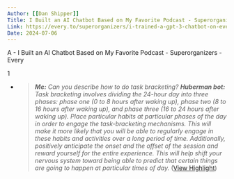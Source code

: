 ```yaml
---
Author: [[Dan Shipper]]
Title: I Built an AI Chatbot Based on My Favorite Podcast - Superorganizers - Every
Link: https://every.to/superorganizers/i-trained-a-gpt-3-chatbot-on-every-episode-of-my-favorite-podcast
Date: 2024-07-06
---
```

A - I Built an AI Chatbot Based on My Favorite Podcast - Superorganizers - Every

1
- > ***Me:*** *Can you describe how to do task bracketing?*
  > ***Huberman bot:*** *Task bracketing involves dividing the 24-hour day into three phases: phase one (0 to 8 hours after waking up), phase two (8 to 16 hours after waking up), and phase three (16 to 24 hours after waking up). Place particular habits at particular phases of the day in order to engage the task-bracketing mechanisms. This will make it more likely that you will be able to regularly engage in these habits and activities over a long period of time. Additionally, positively anticipate the onset and the offset of the session and reward yourself for the entire experience. This will help shift your nervous system toward being able to predict that certain things are going to happen at particular times of day.* ([View Highlight](https://read.readwise.io/read/01gmeprx40807qweg6q75rcytp))
